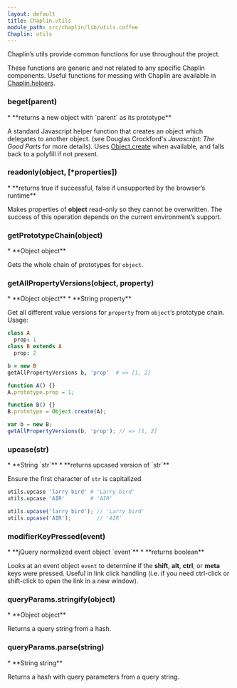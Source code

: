 ```yaml
---
layout: default
title: Chaplin.utils
module_path: src/chaplin/lib/utils.coffee
Chaplin: utils
---
```


Chaplin’s utils provide common functions for use throughout the project.

These functions are generic and not related to any specific Chaplin components. Useful functions for messing with Chaplin are available in [Chaplin.helpers](chaplin.helpers.html).

<h3 class="module-member" id="beget">beget(parent)</h3>
* **returns a new object with `parent` as its prototype**

A standard Javascript helper function that creates an object which delegates to another object. (see Douglas Crockford's *Javascript: The Good Parts* for more details). Uses [Object.create](https://developer.mozilla.org/en-US/docs/JavaScript/Reference/Global_Objects/Object/create) when available, and falls back to a polyfill if not present.

<h3 class="module-member" id="readonly">readonly(object, [*properties])</h3>
* **returns true if successful, false if unsupported by the browser’s runtime**

Makes properties of **object** read-only so they cannot be overwritten. The success of this operation depends on the current environment’s support.

<h3 class="module-member" id="getPrototypeChain">getPrototypeChain(object)</h3>
* **Object object**

Gets the whole chain of prototypes for `object`.

<h3 class="module-member" id="getAllPropertyVersions">getAllPropertyVersions(object, property)</h3>
* **Object object**
* **String property**

Get all different value versions for `property` from `object`’s prototype chain. Usage:

```coffeescript
class A
  prop: 1
class B extends A
  prop: 2

b = new B
getAllPropertyVersions b, 'prop'  # => [1, 2]
```

```javascript
function A() {}
A.prototype.prop = 1;

function B() {}
B.prototype = Object.create(A);

var b = new B;
getAllPropertyVersions(b, 'prop'); // => [1, 2]
```

<h3 class="module-member" id="upcase">upcase(str)</h3>
* **String `str`**
* **returns upcased version of `str`**

Ensure the first character of `str` is capitalized

```coffeescript
utils.upcase 'larry bird' # 'Larry bird'
utils.upcase 'AIR'        # 'AIR'
```

```javascript
utils.upcase('larry bird'); // 'Larry bird'
utils.upcase('AIR');        // 'AIR'
```

<h3 class="module-member" id="modifierKeyPressed">modifierKeyPressed(event)</h3>
* **jQuery normalized event object `event`**
* **returns boolean**

Looks at an event object `event` to determine if the **shift**, **alt**, **ctrl**, or **meta** keys were pressed. Useful in link click handling (i.e. if you need ctrl-click or shift-click to open the link in a new window).

<h3 class="module-member" id="queryParams.stringify">queryParams.stringify(object)</h3>
* **Object object**

Returns a query string from a hash.

<h3 class="module-member" id="queryParams.parse">queryParams.parse(string)</h3>
* **String string**

Returns a hash with query parameters from a query string.
